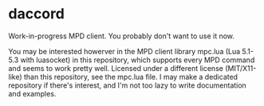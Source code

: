 # daccord
Work-in-progress MPD client. You probably don't want to use it now.

You may be interested howerver in the MPD client library mpc.lua (Lua 5.1-5.3 with luasocket) in this repository, which supports every MPD command and seems to work pretty well. Licensed under a different license (MIT/X11-like) than this repository, see the mpc.lua file. I may make a dedicated repository if there's interest, and I'm not too lazy to write documentation and examples.
